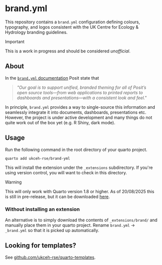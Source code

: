 # brand.yml

This repository contains a `brand.yml` configuration defining colours, typography, and logos consistent with the UK Centre for Ecology & Hydrology branding guidelines.

> [!IMPORTANT]
> This is a work in progress and should be considered _unofficial_.


## About

In the [`brand.yml` documentation](https://posit-dev.github.io/brand-yml/) Posit state that

> _"Our goal is to support unified, branded theming for all of Posit’s open source tools—from web applications to printed reports to dashboards and presentations—with a consistent look and feel."_

In principle, `brand.yml` provides a way to single-source this information and seamlessly integrate it into documents, dashboards, presentations etc.
However, the project is under active development and many things do not quite work out of the box yet (e.g. R Shiny, dark mode).


## Usage

Run the following command in the root directory of your quarto project.

```bash
quarto add ukceh-rse/brand-yml
```

This will install the extension under the `_extensions` subdirectory.
If you're using version control, you will want to check in this directory.

> [!WARNING]
> This will only work with Quarto version 1.8 or higher. As of 20/08/2025 this is still in pre-release, but it can be downloaded [here](https://prerelease.quarto.org/docs/download/prerelease.html).


### Without installing an extension

An alternative is to simply download the contents of `_extensions/brand/` and manually place them in your quarto project. Rename `brand.yml` -> `_brand.yml` so that it is picked up automatically.


## Looking for templates?

See [github.com/ukceh-rse/quarto-templates](https://github.com/ukceh-rse/quarto-templates).
